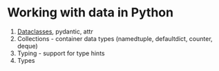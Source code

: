 # Working with data in Python

1. [Dataclasses](https://docs.python.org/3/library/dataclasses.html), pydantic, attr
2. Collections - container data types (namedtuple, defaultdict, counter, deque)
3. Typing - support for type hints
4. Types
